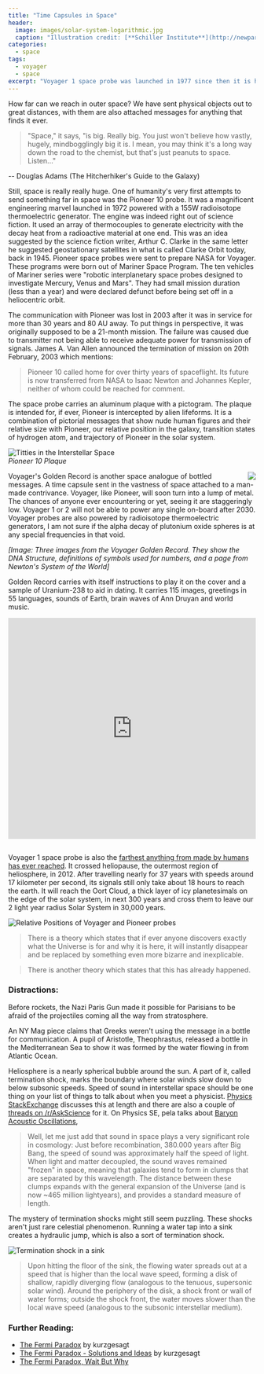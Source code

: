 ```yaml
---
title: "Time Capsules in Space"
header:
  image: images/solar-system-logarithmic.jpg
  caption: "Illustration credit: [**Schiller Institute**](http://newparadigm.schillerinstitute.com/our-campaign/sde/)"
categories:
  - space
tags:
  - voyager
  - space
excerpt: "Voyager 1 space probe was launched in 1977 since then it is headed outwards of the solar system. Next year marks 50th aniversary of Voyager launch, it is yet to leave the solar system."
---
```


How far can we reach in outer space? We have sent physical objects out to great distances, with them are also attached messages for anything that finds it ever.

> "Space," it says, "is big. Really big. You just won't believe how vastly, hugely, mindbogglingly big it is. I mean, you may think it's a long way down the road to the chemist, but that's just peanuts to space. Listen..."

-- Douglas Adams (The Hitcherhiker's Guide to the Galaxy)

Still, space is really really huge. One of humanity's very first attempts to send something far in space was the Pioneer 10 probe. It was a magnificent engineering marvel launched in 1972 powered with a 155W radioisotope thermoelectric generator. The engine was indeed right out of science fiction. It used an array of thermocouples to generate electricity with the decay heat from a radioactive material at one end. This was an idea suggested by the science fiction writer, Arthur C. Clarke in the same letter he suggested geostationary satellites in what is called Clarke Orbit today, back in 1945. Pioneer space probes were sent to prepare NASA for Voyager. These programs were born out of Mariner Space Program. The ten vehicles of Mariner series were "robotic interplanetary space probes designed to investigate Mercury, Venus and Mars". They had small mission duration (less than a year) and were declared defunct before being set off in a heliocentric orbit.

The communication with Pioneer was lost in 2003 after it was in service for more than 30 years and 80 AU away. To put things in perspective, it was originally supposed to be a 21-month mission. The failure was caused due to transmitter not being able to receive adequate power for transmission of signals. James A. Van Allen announced the termination of mission on 20th February, 2003 which mentions: 

> Pioneer 10 called home for over thirty years of spaceflight. Its future is now transferred from NASA to Isaac Newton and Johannes Kepler, neither of whom could be reached for comment.

The space probe carries an aluminum plaque with a pictogram. The plaque is intended for, if ever, Pioneer is intercepted by alien lifeforms. It is a combination of pictorial messages that show nude human figures and their relative size with Pioneer, our relative position in the galaxy, transition states of hydrogen atom, and trajectory of Pioneer in the solar system.

![Titties in the Interstellar Space](/images/pioneer-plaque.jpg)
<br />
*Pioneer 10 Plaque*

<img style="float: right;" src="/images/goldenrecord.jpg">

Voyager's Golden Record is another space analogue of bottled messages. A time capsule sent in the vastness of space attached to a man-made contrivance. Voyager, like Pioneer, will soon turn into a lump of metal. The chances of anyone ever encountering or yet, seeing it are staggeringly low. Voyager 1 or 2 will not be able to power any single on-board after 2030. Voyager probes are also powered by radioisotope thermoelectric generators, I am not sure if the alpha decay of plutonium oxide spheres is at any special frequencies in that void.

*[Image: Three images from the Voyager Golden Record. They show the DNA Structure, definitions of symbols used for numbers, and a page from Newton's System of the World]*

Golden Record carries with itself instructions to play it on the cover and a sample of Uranium-238 to aid in dating. It carries 115 images, greetings in 55 languages, sounds of Earth, brain waves of Ann Druyan and world music. 

<iframe style="padding-bottom: 15px;" width="100%" height="450" scrolling="no" frameborder="no" src="https://w.soundcloud.com/player/?url=https%3A//api.soundcloud.com/playlists/129030648&amp;auto_play=false&amp;hide_related=false&amp;show_comments=true&amp;show_user=true&amp;show_reposts=false&amp;visual=true"></iframe>

Voyager 1 space probe is also the [farthest anything from made by humans has ever reached](http://www.heavens-above.com/SolarEscape.aspx?lat=0&lng=0&loc=Unspecified&alt=0&tz=UCT). It crossed heliopause, the outermost region of heliosphere, in 2012. After travelling nearly for 37 years with speeds around 17 kilometer per second, its signals still only take about 18 hours to reach the earth. It will reach the Oort Cloud, a thick layer of icy planetesimals on the edge of the solar system, in next 300 years and cross them to leave our 2 light year radius Solar System in 30,000 years.

![Relative Positions of Voyager and Pioneer probes](/images/relative-positions-probes.jpg)


> There is a theory which states that if ever anyone discovers exactly what the Universe is for and why it is here, it will instantly disappear and be replaced by something even more bizarre and inexplicable.

> There is another theory which states that this has already happened.

### Distractions:
Before rockets, the Nazi Paris Gun made it possible for Parisians to be afraid of the projectiles coming all the way from stratosphere.

An NY Mag piece claims that Greeks weren't using the message in a bottle for communication. A pupil of Aristotle, Theophrastus, released a bottle in the Mediterranean Sea to show it was formed by the water flowing in from Atlantic Ocean.

Heliosphere is a nearly spherical bubble around the sun. A part of it, called termination shock, marks the boundary where solar winds slow down to below subsonic speeds. Speed of sound in interstellar space should be one thing on your list of things to talk about when you meet a physicist. [Physics StackExchange](http://physics.stackexchange.com/questions/162184/what-is-the-speed-of-sound-in-space) discusses this at length and there are also a couple of [threads on /r/AskScience](https://www.reddit.com/r/askscience/comments/11sqv9/whats_the_speed_of_sound_in_outer_space/) for it. On Physics SE, pela talks about [Baryon Acoustic Oscillations](https://en.wikipedia.org/wiki/Baryon_acoustic_oscillations), 

> Well, let me just add that sound in space plays a very significant role in cosmology: Just before recombination, 380.000 years after Big Bang, the speed of sound was approximately half the speed of light. When light and matter decoupled, the sound waves remained "frozen" in space, meaning that galaxies tend to form in clumps that are separated by this wavelength. The distance between these clumps expands with the general expansion of the Universe (and is now ~465 million lightyears), and provides a standard measure of length.

The mystery of termination shocks might still seem puzzling. These shocks aren't just rare celestial phenomenon. Running a water tap into a sink creates a hydraulic jump, which is also a sort of termination shock.

![Termination shock in a sink](/images/termination-shock.jpg)

> Upon hitting the floor of the sink, the flowing water spreads out at a speed that is higher than the local wave speed, forming a disk of shallow, rapidly diverging flow (analogous to the tenuous, supersonic solar wind). Around the periphery of the disk, a shock front or wall of water forms; outside the shock front, the water moves slower than the local wave speed (analogous to the subsonic interstellar medium).

### Further Reading:

* [The Fermi Paradox](https://www.youtube.com/watch?v=sNhhvQGsMEc) by kurzgesagt
* [The Fermi Paradox - Solutions and Ideas](https://www.youtube.com/watch?v=1fQkVqno-uI) by kurzgesagt
* [The Fermi Paradox, Wait But Why](http://waitbutwhy.com/2014/05/fermi-paradox.html)